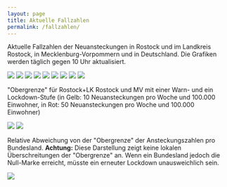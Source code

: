 ```yaml
---
layout: page
title: Aktuelle Fallzahlen
permalink: /fallzahlen/
---
```


Aktuelle Fallzahlen der Neuansteckungen in Rostock und im Landkreis Rostock, in Mecklenburg-Vorpommern und in Deutschland. Die Grafiken werden täglich gegen 10 Uhr aktualisiert.

![](/assets/neuansteckungen/NeuinfektionenHROundLK.png)
![](/assets/neuansteckungen/NeuinfektionenHROundLK_gleitend_3.png)
![](/assets/neuansteckungen/NeuinfektionenHROundLK_gleitend_5.png)
![](/assets/neuansteckungen/NeuinfektionenMV_gleitend.png)
![](/assets/neuansteckungen/NeuinfektionenD_gleitend.png)
![](/assets/neuansteckungen/NeuinfektionenBundeslaender_gleitend.png)
![](/assets/neuansteckungen/NeuinfektionenBundeslaenderLog_gleitend.png)
![](/assets/neuansteckungen/NeuinfektionenBundeslaenderProBevDichte_gleitend.png)
![](/assets/neuansteckungen/NeuinfektionenBundeslaenderProBevDichteLOG_gleitend.png)

"Obergrenze" für Rostock+LK Rostock und MV mit einer Warn- und ein Lockdown-Stufe (in Gelb: 10 Neuansteckungen pro Woche und 100.000 Einwohner, in Rot: 50 Neuansteckungen pro Woche und 100.000 Einwohner)

![](/assets/neuansteckungen/NeuinfektionenHROundLK_Grenze.png)
![](/assets/neuansteckungen/NeuinfektionenMV_gleitend_Grenze.png)

Relative Abweichung von der "Obergrenze" der Ansteckungszahlen pro Bundesland. **Achtung:** Diese Darstellung zeigt keine lokalen Überschreitungen der "Obergrenze" an. Wenn ein Bundesland jedoch die Null-Marke erreicht, müsste ein erneuter Lockdown unausweichlich sein.

![](/assets/neuansteckungen/NeuinfektionenBundeslaender_Grenze.png)
